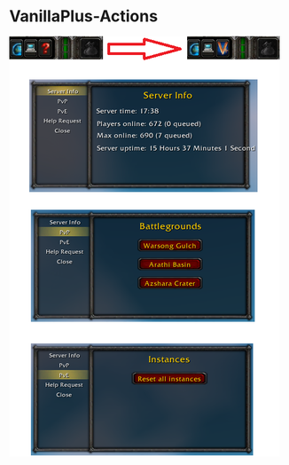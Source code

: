 # VanillaPlus-Actions

![Image-1](https://github.com/Johnny-Gat/VanillaPlus-Actions/raw/dev/Image-1.png)
